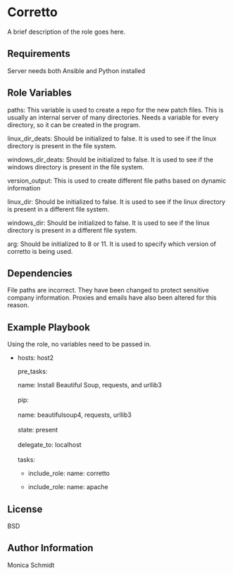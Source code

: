 Corretto
=========

A brief description of the role goes here.


Requirements
------------

Server needs both Ansible and Python installed


Role Variables
--------------

paths: This variable is used to create a repo for the new patch files. This is usually an internal server of many directories. Needs a variable for every directory, so it can be created in the program.

linux_dir_deats: Should be initialized to false. It is used to see if the linux directory is present in the file system.

windows_dir_deats: Should be initialized to false. It is used to see if the windows directory is present in the file system.

version_output: This is used to create different file paths based on dynamic information

linux_dir: Should be initialized to false. It is used to see if the linux directory is present in a different file system.

windows_dir: Should be initialized to false. It is used to see if the linux directory is present in a different file system.

arg: Should be initialized to 8 or 11. It is used to specify which version of corretto is being used.


Dependencies
------------

File paths are incorrect. They have been changed to protect sensitive company information. Proxies and emails have also been altered for this reason.


Example Playbook
----------------

Using the role, no variables need to be passed in.
- hosts: host2

  pre_tasks:

     name: Install Beautiful Soup, requests, and urllib3 
     <br></br>
     pip: 
     <br></br>
        name: beautifulsoup4, requests, urllib3 
        <br></br>
        state: present 
        <br></br>
        delegate_to: localhost
        <br></br>
  tasks:

   - include_role: name: corretto

   - include_role: name: apache


License
-------

BSD


Author Information
------------------

Monica Schmidt

